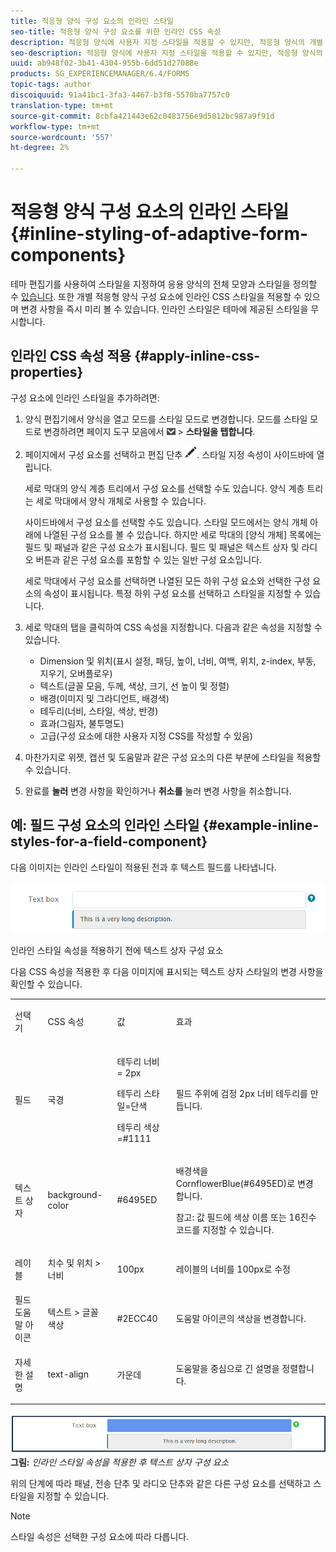```yaml
---
title: 적응형 양식 구성 요소의 인라인 스타일
seo-title: 적응형 양식 구성 요소를 위한 인라인 CSS 속성
description: 적응형 양식에 사용자 지정 스타일을 적용할 수 있지만, 적응형 양식의 개별 구성 요소에 인라인 CSS 속성을 적용할 수도 있습니다.
seo-description: 적응형 양식에 사용자 지정 스타일을 적용할 수 있지만, 적응형 양식의 개별 구성 요소에 인라인 CSS 속성을 적용할 수도 있습니다.
uuid: ab948f02-3b41-4304-955b-6dd51d27088e
products: SG_EXPERIENCEMANAGER/6.4/FORMS
topic-tags: author
discoiquuid: 91a41bc1-3fa3-4467-b3f8-5570ba7757c0
translation-type: tm+mt
source-git-commit: 8cbfa421443e62c0483756e9d5812bc987a9f91d
workflow-type: tm+mt
source-wordcount: '557'
ht-degree: 2%

---
```



# 적응형 양식 구성 요소의 인라인 스타일 {#inline-styling-of-adaptive-form-components}

테마 편집기를 사용하여 스타일을 지정하여 응용 양식의 전체 모양과 스타일을 정의할 수 [있습니다](/help/forms/using/themes.md). 또한 개별 적응형 양식 구성 요소에 인라인 CSS 스타일을 적용할 수 있으며 변경 사항을 즉시 미리 볼 수 있습니다. 인라인 스타일은 테마에 제공된 스타일을 무시합니다.

## 인라인 CSS 속성 적용 {#apply-inline-css-properties}

구성 요소에 인라인 스타일을 추가하려면:

1. 양식 편집기에서 양식을 열고 모드를 스타일 모드로 변경합니다. 모드를 스타일 모드로 변경하려면 페이지 도구 모음에서 ![캔버스 드롭다운](assets/canvas-drop-down.png) > **스타일을 탭합니다**.
1. 페이지에서 구성 요소를 선택하고 편집 단추 ![편집 단추를 누릅니다](assets/edit-button.png). 스타일 지정 속성이 사이드바에 열립니다.

   세로 막대의 양식 계층 트리에서 구성 요소를 선택할 수도 있습니다. 양식 계층 트리는 세로 막대에서 양식 개체로 사용할 수 있습니다.

   사이드바에서 구성 요소를 선택할 수도 있습니다. 스타일 모드에서는 양식 개체 아래에 나열된 구성 요소를 볼 수 있습니다. 하지만 세로 막대의 [양식 개체] 목록에는 필드 및 패널과 같은 구성 요소가 표시됩니다. 필드 및 패널은 텍스트 상자 및 라디오 버튼과 같은 구성 요소를 포함할 수 있는 일반 구성 요소입니다.

   세로 막대에서 구성 요소를 선택하면 나열된 모든 하위 구성 요소와 선택한 구성 요소의 속성이 표시됩니다. 특정 하위 구성 요소를 선택하고 스타일을 지정할 수 있습니다.

1. 세로 막대의 탭을 클릭하여 CSS 속성을 지정합니다. 다음과 같은 속성을 지정할 수 있습니다.

   * Dimension 및 위치(표시 설정, 패딩, 높이, 너비, 여백, 위치, z-index, 부동, 지우기, 오버플로우)
   * 텍스트(글꼴 모음, 두께, 색상, 크기, 선 높이 및 정렬)
   * 배경(이미지 및 그라디언트, 배경색)
   * 테두리(너비, 스타일, 색상, 반경)
   * 효과(그림자, 불투명도)
   * 고급(구성 요소에 대한 사용자 지정 CSS를 작성할 수 있음)

1. 마찬가지로 위젯, 캡션 및 도움말과 같은 구성 요소의 다른 부분에 스타일을 적용할 수 있습니다.
1. 완료를 **눌러** 변경 사항을 확인하거나 **취소를** 눌러 변경 사항을 취소합니다.

## 예: 필드 구성 요소의 인라인 스타일 {#example-inline-styles-for-a-field-component}

다음 이미지는 인라인 스타일이 적용된 전과 후 텍스트 필드를 나타냅니다.

![인라인 스타일이 적용되기 전에 텍스트 상자 구성 요소](assets/no-style.png)

인라인 스타일 속성을 적용하기 전에 텍스트 상자 구성 요소

다음 CSS 속성을 적용한 후 다음 이미지에 표시되는 텍스트 상자 스타일의 변경 사항을 확인할 수 있습니다.

<table> 
 <tbody> 
  <tr> 
   <td><p>선택기</p> </td> 
   <td><p>CSS 속성</p> </td> 
   <td><p>값</p> </td> 
   <td><p>효과</p> </td> 
  </tr> 
  <tr> 
   <td><p>필드</p> </td> 
   <td><p>국경</p> </td> 
   <td><p>테두리 너비 = 2px</p> <p>테두리 스타일=단색</p> <p>테두리 색상=#1111</p> </td> 
   <td><p>필드 주위에 검정 2px 너비 테두리를 만듭니다.</p> </td> 
  </tr> 
  <tr> 
   <td><p>텍스트 상자</p> </td> 
   <td><p>background-color</p> </td> 
   <td><p>#6495ED</p> </td> 
   <td><p>배경색을 CornflowerBlue(#6495ED)로 변경합니다.</p> <p>참고: 값 필드에 색상 이름 또는 16진수 코드를 지정할 수 있습니다.</p> </td> 
  </tr> 
  <tr> 
   <td><p>레이블</p> </td> 
   <td><p>치수 및 위치 &gt; 너비</p> </td> 
   <td><p>100px</p> </td> 
   <td><p>레이블의 너비를 100px로 수정</p> </td> 
  </tr> 
  <tr> 
   <td>필드 도움말 아이콘</td> 
   <td>텍스트 &gt; 글꼴 색상</td> 
   <td>#2ECC40</td> 
   <td>도움말 아이콘의 색상을 변경합니다.</td> 
  </tr> 
  <tr> 
   <td><p>자세한 설명</p> </td> 
   <td><p>text-align</p> </td> 
   <td><p>가운데</p> </td> 
   <td><p>도움말을 중심으로 긴 설명을 정렬합니다.</p> </td> 
  </tr> 
 </tbody> 
</table>

![인라인 스타일이 적용된 후 텍스트 상자 스타일](assets/applied-style.png)**그림:** *인라인 스타일 속성을 적용한 후 텍스트 상자 구성 요소*

위의 단계에 따라 패널, 전송 단추 및 라디오 단추와 같은 다른 구성 요소를 선택하고 스타일을 지정할 수 있습니다.

>[!NOTE]
>
>스타일 속성은 선택한 구성 요소에 따라 다릅니다.

